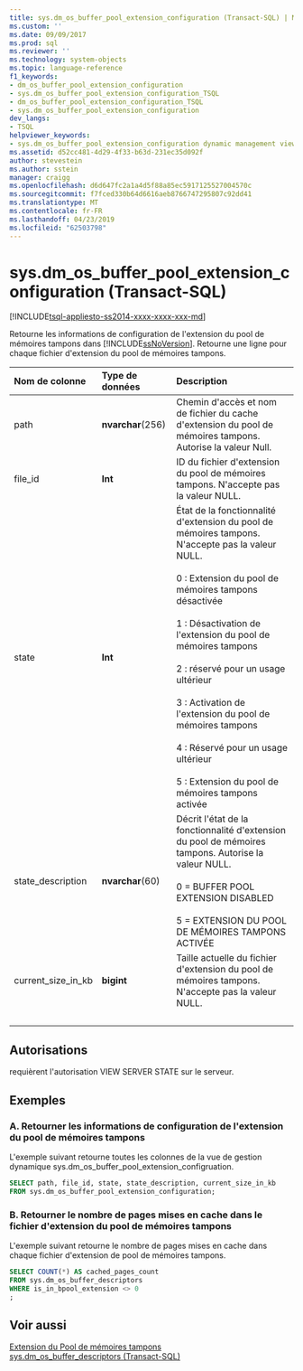 ```yaml
---
title: sys.dm_os_buffer_pool_extension_configuration (Transact-SQL) | Microsoft Docs
ms.custom: ''
ms.date: 09/09/2017
ms.prod: sql
ms.reviewer: ''
ms.technology: system-objects
ms.topic: language-reference
f1_keywords:
- dm_os_buffer_pool_extension_configuration
- sys.dm_os_buffer_pool_extension_configuration_TSQL
- dm_os_buffer_pool_extension_configuration_TSQL
- sys.dm_os_buffer_pool_extension_configuration
dev_langs:
- TSQL
helpviewer_keywords:
- sys.dm_os_buffer_pool_extension_configuration dynamic management view
ms.assetid: d52cc481-4d29-4f33-b63d-231ec35d092f
author: stevestein
ms.author: sstein
manager: craigg
ms.openlocfilehash: d6d647fc2a1a4d5f88a85ec5917125527004570c
ms.sourcegitcommit: f7fced330b64d6616aeb8766747295807c92dd41
ms.translationtype: MT
ms.contentlocale: fr-FR
ms.lasthandoff: 04/23/2019
ms.locfileid: "62503798"
---
```

# <a name="sysdmosbufferpoolextensionconfiguration-transact-sql"></a>sys.dm_os_buffer_pool_extension_configuration (Transact-SQL)

[!INCLUDE[tsql-appliesto-ss2014-xxxx-xxxx-xxx-md](../../includes/tsql-appliesto-ss2014-xxxx-xxxx-xxx-md.md)]

  Retourne les informations de configuration de l'extension du pool de mémoires tampons dans [!INCLUDE[ssNoVersion](../../includes/ssnoversion-md.md)]. Retourne une ligne pour chaque fichier d'extension du pool de mémoires tampons.  
  

  
| Nom de colonne | Type de données | Description |
| :---------- | :-------- | :---------- |
|path|**nvarchar**(256)|Chemin d'accès et nom de fichier du cache d'extension du pool de mémoires tampons. Autorise la valeur Null.|  
|file_id|**Int**|ID du fichier d'extension du pool de mémoires tampons. N'accepte pas la valeur NULL.|  
|state|**Int**|État de la fonctionnalité d'extension du pool de mémoires tampons. N'accepte pas la valeur NULL.<br /><br /> 0 : Extension du pool de mémoires tampons désactivée<br /><br /> 1 : Désactivation de l'extension du pool de mémoires tampons<br /><br /> 2 : réservé pour un usage ultérieur<br /><br /> 3 : Activation de l'extension du pool de mémoires tampons<br /><br /> 4 : Réservé pour un usage ultérieur<br /><br /> 5 : Extension du pool de mémoires tampons activée|  
|state_description|**nvarchar**(60)|Décrit l'état de la fonctionnalité d'extension du pool de mémoires tampons. Autorise la valeur NULL.<br /><br /> 0 = BUFFER POOL EXTENSION DISABLED<br /><br /> 5 = EXTENSION DU POOL DE MÉMOIRES TAMPONS ACTIVÉE|
|current_size_in_kb|**bigint**|Taille actuelle du fichier d'extension du pool de mémoires tampons. N'accepte pas la valeur NULL.|
| &nbsp; | &nbsp; | &nbsp; |

## <a name="permissions"></a>Autorisations  
 requièrent l'autorisation VIEW SERVER STATE sur le serveur.  
  
## <a name="examples"></a>Exemples  
  
### <a name="a-returning-configuration-buffer-pool-extension-information"></a>A. Retourner les informations de configuration de l'extension du pool de mémoires tampons  
 L'exemple suivant retourne toutes les colonnes de la vue de gestion dynamique sys.dm_os_buffer_pool_extension_configruation.  
  
```sql  
SELECT path, file_id, state, state_description, current_size_in_kb  
FROM sys.dm_os_buffer_pool_extension_configuration;  
```  
  
### <a name="b-returning-the-number-of-cached-pages-in-the-buffer-pool-extension-file"></a>B. Retourner le nombre de pages mises en cache dans le fichier d'extension du pool de mémoires tampons  
 L'exemple suivant retourne le nombre de pages mises en cache dans chaque fichier d'extension de pool de mémoires tampons.  
  
```sql  
SELECT COUNT(*) AS cached_pages_count  
FROM sys.dm_os_buffer_descriptors  
WHERE is_in_bpool_extension <> 0  
;  
```  
  
## <a name="see-also"></a>Voir aussi  
 [Extension du Pool de mémoires tampons](../../database-engine/configure-windows/buffer-pool-extension.md)   
 [sys.dm_os_buffer_descriptors &#40;Transact-SQL&#41;](../../relational-databases/system-dynamic-management-views/sys-dm-os-buffer-descriptors-transact-sql.md)  
  
  

